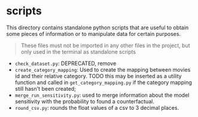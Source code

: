 # scripts
This directory contains standalone python scripts that are useful to obtain some pieces of information or to manipulate data for certain purposes.

> These files must not be imported in any other files in the project, but only used in the terminal as standalone scripts

- `check_dataset.py`: DEPRECATED, remove
- `create_category_mapping`: Used to create the mapping between movies id and their relative category. TODO this may be inserted as a utility function and called in `get_category_mapping.py` if the category mapping still hasn't been created;
- `merge_run_sensitivity.py`: used to merge information about the model sensitivity with the probability to found a counterfactual.
- `round_csv.py`: rounds the float values of a csv to 3 decimal places.
